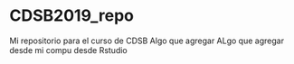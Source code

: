 # CDSB2019_repo
Mi repositorio para el curso de CDSB 
Algo que agregar
ALgo que agregar desde mi compu desde Rstudio
